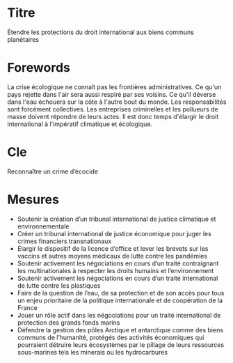 # Titre

Étendre les protections du droit international aux biens communs planétaires
# Forewords

La crise écologique ne connaît pas les frontières administratives. Ce qu'un pays rejette dans l'air sera aussi respiré par ses voisins. Ce qu'il déverse dans l'eau échouera sur la côte à l'autre bout du monde. Les responsabilités sont forcément collectives. Les entreprises criminelles et les pollueurs de masse doivent répondre de leurs actes. Il est donc temps d'élargir le droit international à l'impératif climatique et écologique.

# Cle

Reconnaître un crime d’écocide
# Mesures

* Soutenir la création d’un tribunal international de justice climatique et environnementale
* Créer un tribunal international de justice économique pour juger les crimes financiers transnationaux
* Élargir le dispositif de la licence d’office et lever les brevets sur les vaccins et autres moyens médicaux de lutte contre les pandémies
* Soutenir activement les négociations en cours d’un traité contraignant les multinationales à respecter les droits humains et l’environnement
* Soutenir activement les négociations en cours d’un traité international de lutte contre les plastiques
* Faire de la question de l’eau, de sa protection et de son accès pour tous un enjeu prioritaire de la politique internationale et de coopération de la France
* Jouer un rôle actif dans les négociations pour un traité international de protection des grands fonds marins
* Défendre la gestion des pôles Arctique et antarctique comme des biens communs de l’humanité, protégés des activités économiques qui pourraient détruire leurs écosystèmes par le pillage de leurs ressources sous-marines tels les minerais ou les hydrocarbures